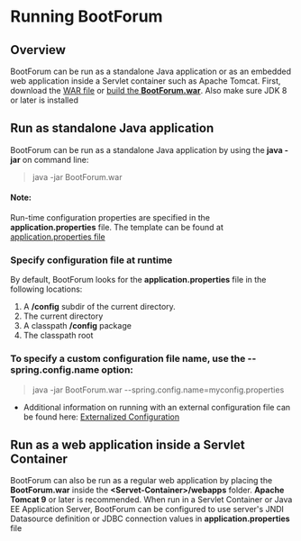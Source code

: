 # Running BootForum

## Overview
BootForum can be run as a standalone Java application or as an embedded web application inside a Servlet container such as Apache Tomcat. 
First, download the [WAR file](https://github.com/chipolaris/BootForum/releases/download/v0.0.1/BootForum-0.0.1-SNAPSHOT.war "Latest Release") or [build the **BootForum.war**](Building.md). Also make sure JDK 8 or later is installed

## Run as standalone Java application
BootForum can be run as a standalone Java application by using the **java -jar** on command line:
> java -jar BootForum.war
#### Note:
Run-time configuration properties are specified in the **application.properties** file. The template can be found at [application.properties file](./src/main/resources/application.properties)
### Specify configuration file at runtime
By default, BootForum looks for the **application.properties** file in the following locations: 
1. A **/config** subdir of the current directory.
2. The current directory
3. A classpath **/config** package
4. The classpath root
### To specify a custom configuration file name, use the **--spring.config.name** option:
> java -jar BootForum.war --spring.config.name=myconfig.properties
* Additional information on running with an external configuration file can be found here:
[Externalized Configuration](https://docs.spring.io/spring-boot/docs/2.2.0.RELEASE/reference/html/spring-boot-features.html#boot-features-external-config-application-property-files "Externalized Configuration")

## Run as a web application inside a Servlet Container
BootForum can also be run as a regular web application by placing the **BootForum.war** inside the **\<Servet-Container>/webapps** folder. **Apache Tomcat 9** or later is recommended. When run in a Servlet Container or Java EE Application Server, BootForum can be configured to use server's JNDI Datasource definition or JDBC connection values in **application.properties** file

